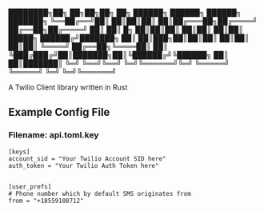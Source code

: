 ████████╗██╗    ██╗██╗██╗     ██╗ ██████╗  ██████╗        ██████╗ ███████╗
╚══██╔══╝██║    ██║██║██║     ██║██╔═══██╗██╔════╝        ██╔══██╗██╔════╝
   ██║   ██║ █╗ ██║██║██║     ██║██║   ██║██║      █████╗ ██████╔╝███████╗
   ██║   ██║███╗██║██║██║     ██║██║   ██║██║      ╚════╝ ██╔══██╗╚════██║
   ██║   ╚███╔███╔╝██║███████╗██║╚██████╔╝╚██████╗        ██║  ██║███████║
   ╚═╝    ╚══╝╚══╝ ╚═╝╚══════╝╚═╝ ╚═════╝  ╚═════╝        ╚═╝  ╚═╝╚══════╝

   A Twilio Client library written in Rust


## Example Config File


### Filename: api.toml.key
```
[keys]
account_sid = "Your Twilio Account SID here"
auth_token = "Your Twilio Auth Token here"


[user_prefs]
# Phone number which by default SMS originates from
from = "+18559108712"
```

